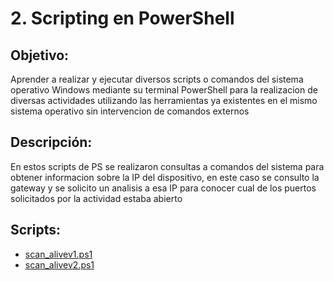 # 2. Scripting en PowerShell

## Objetivo:
Aprender a realizar y ejecutar diversos scripts o comandos del sistema operativo Windows mediante su terminal PowerShell para la realizacion de diversas actividades utilizando las herramientas ya existentes en el mismo sistema operativo sin intervencion de comandos externos

## Descripción:
En estos scripts de PS se realizaron consultas a comandos del sistema para obtener informacion sobre la IP del dispositivo, en este caso se consulto la gateway y se solicito un analisis a esa IP para conocer cual de los puertos solicitados por la actividad estaba abierto

## Scripts:
* [scan_alivev1.ps1](https://github.com/Lavso-Itro/PIA-LAB-PC/blob/10c348b8eff9cb4a08db97cc6b4fc7a8a002aabc/Scripting%20en%20PowerShell/scan_portv1.ps1)
* [scan_alivev2.ps1](https://github.com/Lavso-Itro/PIA-LAB-PC/blob/10c348b8eff9cb4a08db97cc6b4fc7a8a002aabc/Scripting%20en%20PowerShell/scan_alivev2.ps1)
